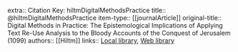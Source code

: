 extra:: Citation Key: hiltmDigitalMethodsPractice
title:: @hiltmDigitalMethodsPractice
item-type:: [[journalArticle]]
original-title:: Digital Methods in Practice: The Epistemological Implications of Applying Text Re-Use Analysis to the Bloody Accounts of the Conquest of Jerusalem (1099)
authors:: [[Hiltm]]
links:: [Local library](zotero://select/groups/2386895/items/SF5H5K53), [Web library](https://www.zotero.org/groups/2386895/items/SF5H5K53)
